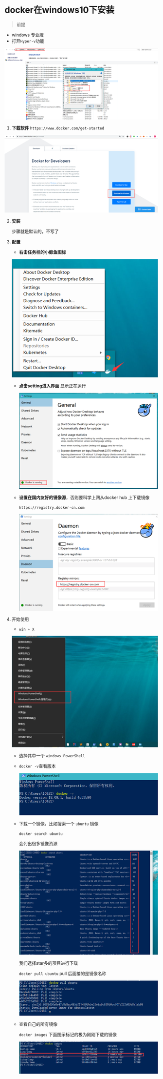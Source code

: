 # docker在windows10下安装

> 前提

- windows 专业版
- 打开`Hyper-v`功能

![](https://raw.githubusercontent.com/HunterXing/resourse/master/images/20190123231858.png)





1. **下载软件**   `https://www.docker.com/get-started`

![](https://raw.githubusercontent.com/HunterXing/resourse/master/images/20190123232020.png)

2. **安装**

   步骤就是默认的，不写了

3. **配置**

   - **右击任务栏的小鲸鱼图标**

   ![](https://raw.githubusercontent.com/HunterXing/resourse/master/images/20190123225255.png)

   - **点击setting进入界面**   显示正在运行

     ![](https://raw.githubusercontent.com/HunterXing/resourse/master/images/20190123225416.png)

     

   - **设置在国内友好的镜像源**，否则要科学上网从docker hub 上下载镜像

     `https://registry.docker-cn.com`

     ![](https://raw.githubusercontent.com/HunterXing/resourse/master/images/20190123225718.png)

   

4. 开始使用

   - `win + X`

   ![](https://raw.githubusercontent.com/HunterXing/resourse/master/images/20190123230006.png)

   

   - 选择其中一个 `windows PowerShell`

   - `docker -v`查看版本

     ![](https://raw.githubusercontent.com/HunterXing/resourse/master/images/20190123230255.png)

   - 下载一个镜像，比如搜索一个 `ubuntu` 镜像

     `docker search ubuntu`

     会列出很多镜像资源

     ![](https://raw.githubusercontent.com/HunterXing/resourse/master/images/20190123230825.png)

     

     我们选择star多的项目进行下载

     `docker pull ubuntu`       pull 后面接的是镜像名称

     ![](https://raw.githubusercontent.com/HunterXing/resourse/master/images/20190123231259.png)

   - 查看自己的所有镜像

     `docker images`   下面图示标记的极为刚刚下载的镜像

     ![](https://raw.githubusercontent.com/HunterXing/resourse/master/images/20190123231429.png)

     

   

   

   